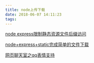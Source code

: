 ```yaml
---
title: node上传下载
date: 2018-06-07 14:11:23
tags:
---
```

[node express限制静态资源文件后缀访问](https://blog.csdn.net/x746655242/article/details/53318464)  

[node+express+static完成简单的文件下载](https://www.cnblogs.com/guojikun/p/6915884.html)

[网页聊天室之qq表情支持](https://www.jianshu.com/p/00debe8a6ac8)